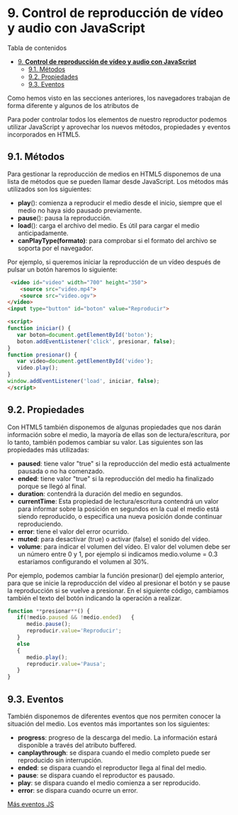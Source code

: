 # 9. **Control de reproducción de vídeo y audio con JavaScript**

Tabla de contenidos

- [9. **Control de reproducción de vídeo y audio con JavaScript**](#9-control-de-reproducción-de-vídeo-y-audio-con-javascript)
  - [9.1. Métodos](#91-métodos)
  - [9.2. Propiedades](#92-propiedades)
  - [9.3. Eventos](#93-eventos)

Como hemos visto en las secciones anteriores, los navegadores trabajan de forma diferente y algunos de los atributos de <audio> y <video> pueden estar o no habilitados por defecto.

Para poder controlar todos los elementos de nuestro reproductor podemos utilizar JavaScript y aprovechar los nuevos métodos, propiedades y eventos incorporados en HTML5.

## 9.1. Métodos

Para gestionar la reproducción de medios en HTML5 disponemos de una lista de métodos que se pueden llamar desde JavaScript. Los métodos más utilizados son los siguientes:

-   **play**(): comienza a reproducir el medio desde el inicio, siempre que el medio no haya sido pausado previamente.
-   **pause**(): pausa la reproducción.
-   **load**(): carga el archivo del medio. Es útil para cargar el medio anticipadamente.
-   **canPlayType(formato)**: para comprobar si el formato del archivo se soporta por el navegador.

Por ejemplo, si queremos iniciar la reproducción de un vídeo después de pulsar un botón haremos lo siguiente:

```html
 <video id="video" width="700" height="350">
    <source src="video.mp4">
    <source src="video.ogv">
</video>
<input type="button" id="boton" value="Reproducir">

<script>
function iniciar() {
   var boton=document.getElementById('boton');
   boton.addEventListener('click', presionar, false);
}
function presionar() {
   var video=document.getElementById('video');
   video.play();
}
window.addEventListener('load', iniciar, false);
</script>
```

## 9.2. Propiedades

Con HTML5 también disponemos de algunas propiedades que nos darán información sobre el medio, la mayoría de ellas son de lectura/escritura, por lo tanto, también podemos cambiar su valor. Las siguientes son las propiedades más utilizadas:

-   **paused**: tiene valor "true" si la reproducción del medio está actualmente pausada o no ha comenzado.
-   **ended**: tiene valor "true" si la reproducción del medio ha finalizado porque se llegó al final.
-   **duration**: contendrá la duración del medio en segundos.
-   **currentTime**: Esta propiedad de lectura/escritura contendrá un valor para informar sobre la posición en segundos en la cual el medio está siendo reproducido, o especifica una nueva posición donde continuar reproduciendo.
-   **error**: tiene el valor del error ocurrido.
-   **muted**: para desactivar (true) o activar (false) el sonido del vídeo.
-   **volume**: para indicar el volumen del vídeo. El valor del volumen debe ser un número entre 0 y 1, por ejemplo si indicamos medio.volume = 0.3 estaríamos configurando el volumen al 30%.

Por ejemplo, podemos cambiar la función presionar() del ejemplo anterior, para que se inicie la reproducción del vídeo al presionar el botón y se pause la reproducción si se vuelve a presionar. En el siguiente código, cambiamos también el texto del botón indicando la operación a realizar.

```javascript
function **presionar**() {
   if(!medio.paused && !medio.ended)   {
      medio.pause();
      reproducir.value='Reproducir';
   }
   else
   {
      medio.play();
      reproducir.value='Pausa';
   }
}
```

## 9.3. Eventos

También disponemos de diferentes eventos que nos permiten conocer la situación del medio. Los eventos más importantes son los siguientes:

-   **progress**: progreso de la descarga del medio. La información estará disponible a través del atributo buffered.
-   **canplaythrough**: se dispara cuando el medio completo puede ser reproducido sin interrupción.
-   **ended**: se dispara cuando el reproductor llega al final del medio.
-   **pause**: se dispara cuando el reproductor es pausado.
-   **play**: se dispara cuando el medio comienza a ser reproducido.
-   **error**: se dispara cuando ocurre un error.

[Más eventos JS](https://developer.mozilla.org/en-US/docs/Web/Guide/Events/Media_events)